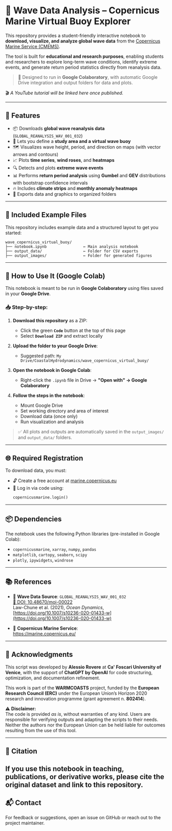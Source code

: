 # 🌊 Wave Data Analysis – Copernicus Marine Virtual Buoy Explorer

This repository provides a student-friendly interactive notebook to **download, visualize, and analyze global wave data** from the [Copernicus Marine Service (CMEMS)](https://marine.copernicus.eu/).

The tool is built for **educational and research purposes**, enabling students and researchers to explore long-term wave conditions, identify extreme events, and generate return period statistics directly from reanalysis data.

> 🧪 Designed to run in **Google Colaboratory**, with automatic Google Drive integration and output folders for data and plots.

🎬 *A YouTube tutorial will be linked here once published.*

---

## 🚀 Features

- 📦 Downloads **global wave reanalysis data** (`GLOBAL_REANALYSIS_WAV_001_032`)
- 🧭 Lets you define a **study area and a virtual wave buoy**
- 🗺 Visualizes wave height, period, and direction on maps (with vector arrows and contours)
- 📈 Plots **time series**, **wind roses**, and **heatmaps**
- 🔍 Detects and plots **extreme wave events**
- 📊 Performs **return period analysis** using **Gumbel** and **GEV** distributions with bootstrap confidence intervals
- 🔥 Includes **climate strips** and **monthly anomaly heatmaps**
- 💾 Exports data and graphics to organized folders

---

## 📁 Included Example Files

This repository includes example data and a structured layout to get you started:

```
wave_copernicus_virtual_buoy/
├── notebook.ipynb                ← Main analysis notebook
├── output_data/                  ← Folder for CSV exports
├── output_images/                ← Folder for generated figures
```

---

## 🧪 How to Use It (Google Colab)

This notebook is meant to be run in **Google Colaboratory** using files saved in your **Google Drive**.

### 📥 Step-by-step:

1. **Download this repository** as a ZIP:
   - Click the green **`Code`** button at the top of this page
   - Select **`Download ZIP`** and extract locally

2. **Upload the folder to your Google Drive**:
   - Suggested path: `My Drive/CoastalHydrodynamics/wave_copernicus_virtual_buoy/`

3. **Open the notebook in Google Colab**:
   - Right-click the `.ipynb` file in Drive → **"Open with" → Google Colaboratory**

4. **Follow the steps in the notebook**:
   - Mount Google Drive
   - Set working directory and area of interest
   - Download data (once only)
   - Run visualization and analysis

> ✅ All plots and outputs are automatically saved in the `output_images/` and `output_data/` folders.

---

## 🌐 Required Registration

To download data, you must:

- 🔓 Create a free account at [marine.copernicus.eu](https://marine.copernicus.eu/)
- 🔐 Log in via code using:
  ```python
  copernicusmarine.login()
  ```

---

## 📦 Dependencies

The notebook uses the following Python libraries (pre-installed in Google Colab):

- `copernicusmarine`, `xarray`, `numpy`, `pandas`
- `matplotlib`, `cartopy`, `seaborn`, `scipy`
- `plotly`, `ipywidgets`, `windrose`

---

## 📚 References

- 📄 **Wave Data Source**: `GLOBAL_REANALYSIS_WAV_001_032`  
  [🔗 DOI: 10.48670/moi-00022](https://doi.org/10.48670/moi-00022)  
  Law-Chune et al. (2021), *Ocean Dynamics*, [https://doi.org/10.1007/s10236-020-01433-w](https://doi.org/10.1007/s10236-020-01433-w)

- 🧭 **Copernicus Marine Service**:  
  https://marine.copernicus.eu/

---

## 📝 Acknowledgments

This script was developed by **Alessio Rovere** at **Ca' Foscari University of Venice**, with the support of **ChatGPT by OpenAI** for code structuring, optimization, and documentation refinement.

This work is part of the **WARMCOASTS** project, funded by the **European Research Council (ERC)** under the European Union’s Horizon 2020 research and innovation programme (grant agreement n. **802414**).

⚠️ **Disclaimer:**  
The code is provided *as is*, without warranties of any kind. Users are responsible for verifying outputs and adapting the scripts to their needs. Neither the authors nor the European Union can be held liable for outcomes resulting from the use of this tool.

---

## 📘 Citation

If you use this notebook in teaching, publications, or derivative works, please cite the original dataset and link to this repository.
---

## 📬 Contact

For feedback or suggestions, open an issue on GitHub or reach out to the project maintainer.
